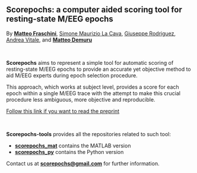 ## Scorepochs: a computer aided scoring tool for resting-state M/EEG epochs

By [**Matteo Fraschini**](https://scholar.google.it/citations?user=R5gm9Z8AAAAJ&hl=en&oi=ao), [Simone Maurizio La Cava](https://scholar.google.it/citations?user=ilco-ckAAAAJ&hl=en&oi=ao), [Giuseppe Rodriguez](https://scholar.google.it/citations?user=vc7W5_IAAAAJ&hl=en&oi=ao), [Andrea Vitale](https://www.iit.it/people-details/-/people/andrea-vitale), and [**Matteo Demuru**](https://scholar.google.it/citations?user=IU-0PcwAAAAJ&hl=en)

<br>

**Scorepochs** aims to represent a simple tool for automatic scoring of resting-state M/EEG epochs to provide an accurate yet objective method to aid M/EEG experts during epoch selection procedure.

This approach, which works at subject level, provides a score for each epoch within a single M/EEG trace with the attempt to make this crucial procedure less ambiguous, more objective and reproducible.

[Follow this link if you want to read the preprint](https://www.biorxiv.org/content/10.1101/2020.05.26.116434v3.abstract)

<br>

**Scorepochs-tools** provides all the repositories related to such tool:
- [**scorepochs_mat**](https://github.com/Scorepochs-tools/scorepochs_mat) contains the MATLAB version
- [**scorepochs_py**](https://github.com/Scorepochs-tools/scorepochs_mat) contains the Python version

Contact us at [**scorepochs@gmail.com**](mailto:scorepochs@gmail.com) for further information.
